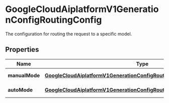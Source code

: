 

# GoogleCloudAiplatformV1GenerationConfigRoutingConfig

The configuration for routing the request to a specific model.

## Properties

| Name | Type | Description | Notes |
|------------ | ------------- | ------------- | -------------|
|**manualMode** | [**GoogleCloudAiplatformV1GenerationConfigRoutingConfigManualRoutingMode**](GoogleCloudAiplatformV1GenerationConfigRoutingConfigManualRoutingMode.md) | Manual routing. |  [optional] |
|**autoMode** | [**GoogleCloudAiplatformV1GenerationConfigRoutingConfigAutoRoutingMode**](GoogleCloudAiplatformV1GenerationConfigRoutingConfigAutoRoutingMode.md) | Automated routing. |  [optional] |




